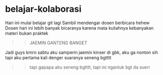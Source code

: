 # belajar-kolaborasi
Hari ini mulai belajar git lagi
Sambil mendengar dosen berbicara hehew
Dosen hari ini lebih banyak bicaranya karena mata kuliahnya kebanyakan materi bukan praktek

>>JAEMIN GANTENG BANGET

Jadi guys kmrn sabtu aku samperin jaemin kinser di gbk, aku ga nonton sih tapi aku pertama kali denger suaranya seneng bgtttt
>>tapi gapapa aku seneng bgtttt, tapi ini ngantuk bgt da suerr
